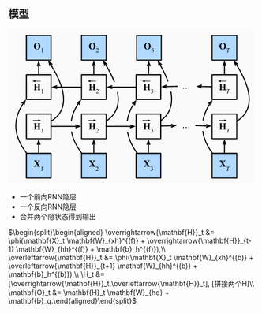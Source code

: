 ## 模型

![9](img/9.png)

- 一个前向RNN隐层
- 一个反向RNN隐层
- 合并两个隐状态得到输出

$\begin{split}\begin{aligned}
\overrightarrow{\mathbf{H}}_t &= \phi(\mathbf{X}_t \mathbf{W}_{xh}^{(f)} + \overrightarrow{\mathbf{H}}_{t-1} \mathbf{W}_{hh}^{(f)}  + \mathbf{b}_h^{(f)}),\\
\overleftarrow{\mathbf{H}}_t &= \phi(\mathbf{X}_t \mathbf{W}_{xh}^{(b)} + \overleftarrow{\mathbf{H}}_{t+1} \mathbf{W}_{hh}^{(b)}  + \mathbf{b}_h^{(b)}),\\
\H_t &= [\overrightarrow{\mathbf{H}}_t,\overleftarrow{\mathbf{H}}_t], [拼接两个H]\\
\mathbf{O}_t &= \mathbf{H}_t \mathbf{W}_{hq} + \mathbf{b}_q.\end{aligned}\end{split}$

